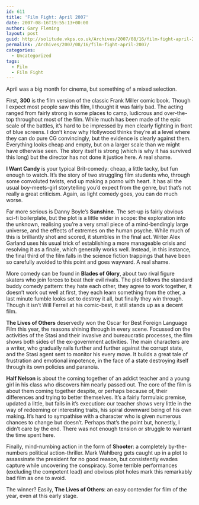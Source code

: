 ```yaml
---
id: 611
title: 'Film Fight: April 2007'
date: 2007-08-16T19:55:13+00:00
author: Gary Fleming
layout: post
guid: http://solitude.vkps.co.uk/Archives/2007/08/16/film-fight-april-2007/
permalink: /Archives/2007/08/16/film-fight-april-2007/
categories:
  - Uncategorized
tags:
  - Film
  - Film Fight
---
```

April was a big month for cinema, but something of a mixed selection.

First, **300** is the film version of the classic Frank Miller comic book. Though I expect most people saw this film, I thought it was fairly bad. The acting ranged from fairly strong in some places to camp, ludicrous and over-the-top throughout most of the film. While much has been made of the epic scale of the battles, it&#8217;s hard to be impressed by men clearly fighting in front of blue screens. I don&#8217;t know why Hollywood thinks they&#8217;re at a level where they can do pure CG convincingly, but the evidence is clearly against them. Everything looks cheap and empty, but on a larger scale than we might have otherwise seen. The story itself is strong (which is why it has survived this long) but the director has not done it justice here. A real shame.

**I Want Candy** is your typical Brit-comedy: cheap, a little tacky, but fun enough to watch. It&#8217;s the story of two struggling film students who, through some convoluted twists, end up making a porno with heart. It has all the usual boy-meets-girl storytelling you&#8217;d expect from the genre, but that&#8217;s not really a great criticism. Again, as light comedy goes, you can do much worse.

Far more serious is Danny Boyle&#8217;s **Sunshine**. The set-up is fairly obvious sci-fi boilerplate, but the plot is a little wider in scope: the exploration into the unknown, realising you&#8217;re a very small piece of a mind-bendingly large universe, and the effects of extremes on the human psyche. While much of this is brilliantly shot and scored, it stumbles in the final act. Writer Alex Garland uses his usual trick of establishing a more manageable crisis and resolving it as a finale, which generally works well. Instead, in this instance, the final third of the film falls in the science fiction trappings that have been so carefully avoided to this point and goes wayward. A real shame.

More comedy can be found in **Blades of Glory**, about two rival figure skaters who join forces to beat their evil rivals. The plot follows the standard buddy comedy pattern: they hate each other, they agree to work together, it doesn&#8217;t work out well at first, they each learn something from the other, a last minute fumble looks set to destroy it all, but finally they win through. Though it isn&#8217;t Will Ferrell at his comic-best, it still stands up as a decent film.

**The Lives of Others** deservedly won the Oscar for Best Foreign Language Film this year, the reasons shining through in every scene. Focussed on the activities of the Stasi and their invasive and bureaucratic processes, the film shows both sides of the ex-government activities. The main characters are a writer, who gradually rails further and further against the corrupt state, and the Stasi agent sent to monitor his every move. It builds a great tale of frustration and emotional impotence, in the face of a state destroying itself through its own policies and paranoia.

**Half Nelson** is about the coming together of an addict teacher and a young girl in his class who discovers him nearly passed out. The core of the film is about them coming together despite, or perhaps because of, their differences and trying to better themselves. It&#8217;s a fairly formulaic premise, updated a little, but fails in it&#8217;s execution: our teacher shows very little in the way of redeeming or interesting traits, his spiral downward being of his own making. It&#8217;s hard to sympathise with a character who is given numerous chances to change but doesn&#8217;t. Perhaps that&#8217;s the point but, honestly, I didn&#8217;t care by the end. There was not enough tension or struggle to warrant the time spent here.

Finally, mind-numbing action in the form of **Shooter**: a completely by-the-numbers political action-thriller. Mark Wahlberg gets caught up in a plot to assassinate the president for no good reason, but consistently evades capture while uncovering the conspiracy. Some terrible performances (excluding the competent lead) and obvious plot holes mark this remarkably bad film as one to avoid.

The winner? Easily, **The Lives of Others**: an easy contender for film of the year, even at this early stage.
